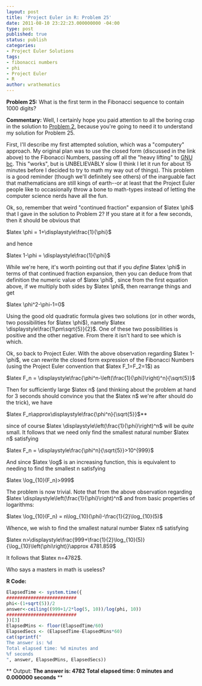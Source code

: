 ```yaml
---
layout: post
title: 'Project Euler in R: Problem 25'
date: 2011-08-10 23:22:23.000000000 -04:00
type: post
published: true
status: publish
categories:
- Project Euler Solutions
tags:
- fibonacci numbers
- phi
- Project Euler
- R
author: wrathematics
---
```



**Problem 25:** What is the first term in the Fibonacci sequence to
contain 1000 digits?

**Commentary:** Well, I certainly hope you paid attention to all the
boring crap in the solution to [Problem
2](http://librestats.wordpress.com/2011/08/10/project-euler-in-r-problem-2/ "Project Euler in R:  Problem 2"),
because you're going to need it to understand my solution for Problem
25.

First, I'll describe my first attempted solution, which was a
"computery" approach. My original plan was to use the closed form
(discussed in the link above) to the Fibonacci Numbers, passing off all
the "heavy lifting" to [GNU
bc](https://secure.wikimedia.org/wikipedia/en/wiki/Bc_programming_language "bc programming language").
This "works", but is UNBELIEVABLY slow (I think I let it run for about
15 minutes before I decided to try to math my way out of things). This
problem is a good reminder (though we'll definitely see others) of the
inarguable fact that mathematicians are still kings of earth--or at
least that the Project Euler people like to occasionally throw a bone to
math-types instead of letting the computer science nerds have all the
fun.

Ok, so, remember that weird "continued fraction" expansion of \$latex
\\phi\$ that I gave in the solution to Problem 2? If you stare at it for
a few seconds, then it should be obvious that

\$latex \\phi = 1+\\displaystyle\\frac{1}{\\phi}\$

and hence

\$latex 1-\\phi = \\displaystyle\\frac{1}{\\phi}\$

While we're here, it's worth pointing out that if you *define* \$latex
\\phi\$ in terms of that continued fraction expansion, then you can
deduce from that definition the numeric value of \$latex \\phi\$ , since
from the first equation above, if we multiply both sides by \$latex
\\phi\$, then rearrange things and get

\$latex \\phi^2-\\phi-1=0\$

Using the good old quadratic formula gives two solutions (or in other
words, two possibilities for \$latex \\phi\$), namely \$latex
\\displaystyle\\frac{1\\pm\\sqrt{5}}{2}\$. One of these two
possibilities is positive and the other negative. From there it isn't
hard to see which is which.

Ok, so back to Project Euler. With the above observation regarding
\$latex 1-\\phi\$, we can rewrite the closed form expression of the
Fibonacci Numbers (using the Project Euler convention that \$latex
F_1=F_2=1\$) as

\$latex F_n =
\\displaystyle\\frac{\\phi^n-\\left(\\frac{1}{\\phi}\\right)^n}{\\sqrt{5}}\$

Then for sufficiently large \$latex n\$ (and thinking about the problem
at hand for 3 seconds should convince you that the \$latex n\$ we're
after should do the trick), we have

\$latex F_n\\approx\\displaystyle\\frac{\\phi^n}{\\sqrt{5}}\$**

since of course \$latex
\\displaystyle\\left(\\frac{1}{\\phi}\\right)^n\$ will be *quite*
small. It follows that we need only find the smallest natural number
\$latex n\$ satisfying

\$latex F_n = \\displaystyle\\frac{\\phi^n}{\\sqrt{5}}>10^{999}\$

And since \$latex \\log\$ is an increasing function, this is equivalent
to needing to find the smallest n satisfying

\$latex \\log_{10}(F_n)>999\$

The problem is now trivial. Note that from the above observation
regarding \$latex \\displaystyle\\left(\\frac{1}{\\phi}\\right)^n\$ and
from basic properties of logarithms:

\$latex \\log_{10}(F_n) =
n\\log_{10}(\\phi)-\\frac{1}{2}\\log_{10}(5)\$

Whence, we wish to find the smallest natural number \$latex n\$
satisfying

\$latex
n>\\displaystyle\\frac{999+\\frac{1}{2}\\log_{10}(5)}{\\log_{10}\\left(\\phi\\right)}\\approx
4781.859\$

It follows that \$latex n=4782\$.

Who says a masters in math is useless?

**R Code:**

```R
ElapsedTime <- system.time({
##########################
phi<-(1+sqrt(5))/2
answer<-ceiling((999+1/2*log(5, 10))/log(phi, 10))
##########################
})[3]
ElapsedMins <- floor(ElapsedTime/60)
ElapsedSecs <- (ElapsedTime-ElapsedMins*60)
cat(sprintf("
The answer is: %d
Total elapsed time: %d minutes and
%f seconds
", answer, ElapsedMins, ElapsedSecs))
```

**
Output:
**The answer is: 4782
Total elapsed time: 0 minutes and 0.000000 seconds**
**
